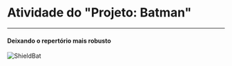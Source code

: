 <h1> Atividade do  "Projeto: Batman" </h1>

 <hr>

<h4>Deixando o repertório mais robusto </h4>


![ShieldBat](https://img.shields.io/badge/Steam-000000?style=for-the-badge&logo=steam&logoColor=white)
